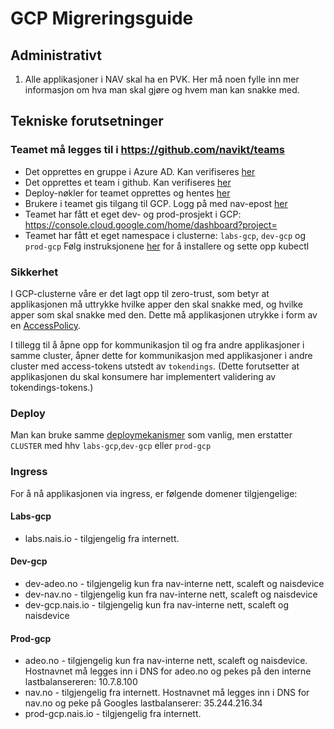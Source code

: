 # GCP Migreringsguide

## Administrativt
1. Alle applikasjoner i NAV skal ha en PVK. 
Her må noen fylle inn mer informasjon om hva man skal gjøre og hvem man kan snakke med.

## Tekniske forutsetninger
### Teamet må legges til i https://github.com/navikt/teams
* Det opprettes en gruppe i Azure AD. Kan verifiseres [her](https://portal.azure.com/#blade/Microsoft_AAD_IAM/ManagedAppMenuBlade/Users/appId/5cbaf0ba-4d99-48a1-acf5-cca701361fd2/objectId/4c5e3226-106e-404d-81be-d02f31104b5a)
* Det opprettes et team i github. Kan verifiseres [her](https://github.com/orgs/navikt/teams)
* Deploy-nøkler for teamet opprettes og hentes [her](https://deploy.nais.io/)
* Brukere i teamet gis tilgang til GCP. Logg på med nav-epost [her](https://console.cloud.google.com/)
* Teamet har fått et eget dev- og prod-prosjekt i GCP: https://console.cloud.google.com/home/dashboard?project=<dev-ditteamnavn>
* Teamet har fått et eget namespace i clusterne: `labs-gcp`, `dev-gcp` og `prod-gcp`
Følg instruksjonene [her](https://doc.nais.io/basics/access) for å installere og sette opp kubectl

### Sikkerhet
I GCP-clusterne våre er det lagt opp til zero-trust, som betyr at applikasjonen må uttrykke hvilke apper den skal snakke med, og hvilke apper som skal snakke med den.
Dette må applikasjonen utrykke i form av en [AccessPolicy](https://doc.nais.io/gcp/access-policy).

I tillegg til å åpne opp for kommunikasjon til og fra andre applikasjoner i samme cluster, åpner dette for kommunikasjon med applikasjoner i andre cluster med access-tokens utstedt av `tokendings`.
(Dette forutsetter at applikasjonen du skal konsumere har implementert validering av tokendings-tokens.)

### Deploy
Man kan bruke samme [deploymekanismer](https://doc.nais.io/deployment) som vanlig, men erstatter `CLUSTER` med hhv `labs-gcp`,`dev-gcp` eller `prod-gcp`

### Ingress
For å nå applikasjonen via ingress, er følgende domener tilgjengelige:

#### Labs-gcp
* labs.nais.io - tilgjengelig fra internett.

#### Dev-gcp
* dev-adeo.no - tilgjengelig kun fra nav-interne nett, scaleft og naisdevice
* dev-nav.no - tilgjengelig kun fra nav-interne nett, scaleft og naisdevice
* dev-gcp.nais.io - tilgjengelig kun fra nav-interne nett, scaleft og naisdevice

#### Prod-gcp
* adeo.no - tilgjengelig kun fra nav-interne nett, scaleft og naisdevice. Hostnavnet må legges inn i DNS for adeo.no og pekes på den interne lastbalansereren: 10.7.8.100
* nav.no - tilgjengelig fra internett. Hostnavnet må legges inn i DNS for nav.no og peke på Googles lastbalanserer: 35.244.216.34
* prod-gcp.nais.io - tilgjengelig fra internett.


